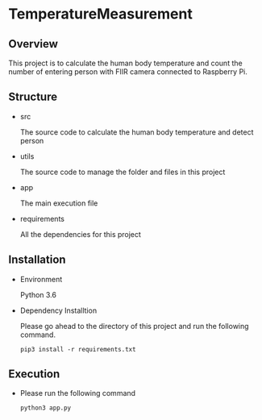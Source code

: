 # TemperatureMeasurement

## Overview

This project is to calculate the human body temperature and count the number of entering person with FlIR camera 
connected to Raspberry Pi.

## Structure

- src

    The source code to calculate the human body temperature and detect person

- utils

    The source code to manage the folder and files in this project
    
- app

    The main execution file
    
- requirements

    All the dependencies for this project
    
## Installation

- Environment

    Python 3.6

- Dependency Installtion

    Please go ahead to the directory of this project and run the following command.
    
    ```
    pip3 install -r requirements.txt
    ```

## Execution

- Please run the following command

    ```
    python3 app.py
    ```
